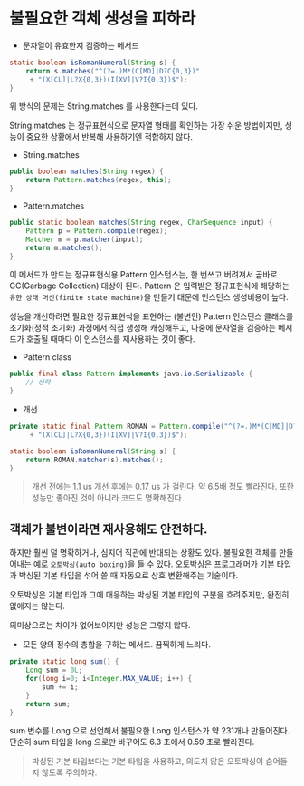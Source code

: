 # 불필요한 객체 생성을 피하라

- 문자열이 유효한지 검증하는 메서드

```java
static boolean isRomanNumeral(String s) {
    return s.matches("^(?=.)M*(C[MD]|D?C{0,3})"
     + "(X[CL]|L?X{0,3})(I[XV]|V?I{0,3})$");
}
```

위 방식의 문제는 String.matches 를 사용한다는데 있다.

String.matches 는 정규표현식으로 문자열 형태를 확인하는 가장 쉬운 방법이지만, 성능이 중요한 상황에서 반복해 사용하기엔 적합하지 않다.

- String.matches 

```java
public boolean matches(String regex) {
    return Pattern.matches(regex, this);
}
```

- Pattern.matches

```java
public static boolean matches(String regex, CharSequence input) {
    Pattern p = Pattern.compile(regex);
    Matcher m = p.matcher(input);
    return m.matches();
}
```    

이 메서드가 만드는 정규표현식용 Pattern 인스턴스는, 한 번쓰고 버려져서 곧바로 GC(Garbage Collection) 대상이 된다. 
Pattern 은 입력받은 정규표현식에 해당하는 `유한 상태 머신(finite state machine)`을 만들기 대문에 인스턴스 생성비용이 높다.

성능을 개선하려면 필요한 정규표현식을 표현하는 (불변인) Pattern 인스턴스 클래스를 초기화(정적 초기화) 과정에서 직접 생성해 캐싱해두고, 나중에
문자열을 검증하는 메서드가 호출될 때마다 이 인스턴스를 재사용하는 것이 좋다.

- Pattern class

```java
public final class Pattern implements java.io.Serializable {
    // 생략
}
```

- 개선

```java
private static final Pattern ROMAN = Pattern.compile("^(?=.)M*(C[MD]|D?C{0,3})"
     + "(X[CL]|L?X{0,3})(I[XV]|V?I{0,3})$");

static boolean isRomanNumeral(String s) {
    return ROMAN.matcher(s).matches();
}
```

> 개선 전에는 1.1 us 개선 후에는 0.17 us 가 걸린다. 약 6.5배 정도 빨라진다. 또한 성능만 좋아진 것이 아니라 코드도 명확해진다.

## 객체가 불변이라면 재사용해도 안전하다.

하지만 훨씬 덜 명확하거나, 심지어 직관에 반대되는 상황도 있다. 불필요한 객체를 만들어내는 예로 `오토박싱(auto boxing)`을 들 수 있다.
오토박싱은 프로그래머가 기본 타입과 박싱된 기본 타입을 섞어 쓸 때 자동으로 상호 변환해주는 기술이다.

오토박싱은 기본 타입과 그에 대응하는 박싱된 기본 타입의 구분을 흐려주지만, 완전히 없애지는 않는다.

의미상으로는 차이가 없어보이지만 성능은 그렇지 않다.

- 모든 양의 정수의 총합을 구하는 메서드. 끔찍하게 느리다.

```java
private static long sum() {
    Long sum = 0L;
    for(long i=0; i<Integer.MAX_VALUE; i++) {
        sum += i;
    } 
    return sum;
}
```

sum 변수를 Long 으로 선언해서 불필요한 Long 인스턴스가 약 231개나 만들어진다.
단순히 sum 타입을 long 으로만 바꾸어도 6.3 초에서 0.59 초로 빨라진다.

> 박싱된 기본 타입보다는 기본 타입을 사용하고, 의도치 않은 오토박싱이 숨어들지 않도록 주의하자.

